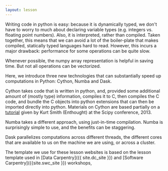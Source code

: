```yaml
---
layout: lesson
---
```


Writing code in python is easy: because it is dynamically typed, we don't
have to worry to much about declaring variable types (e.g. integers vs.
floating point numbers). Also, it is interpreted, rather than compiled.
Taken together, this means that we can avoid a lot of the boiler-plate
that makes compiled, statically typed languages hard to read. However,
this incurs a major drawback: performance for some operations can be
quite slow.

Whenever possible, the numpy array representation is helpful in saving
time. But not all operations can be vectorized.

Here, we introduce three new technologies that can substantially speed up
computations in Python: Cython, Numba and Dask.

Cython takes code that is written in python, and, provided some
additional amount of (mostly type) information, compiles it to C, then
compiles the C code, and bundle the C objects into python extensions that
can then be imported directly into python. Materials on Cython are based
partially on a [tutorial](https://www.youtube.com/watch?v=JKCjsRDffXo)
given by Kurt Smith (Enthought) at the Scipy conference, 2013.

Numba takes a different approach, using just-in-time compilation. Numba
is surprisingly simple to use, and the benefits can be staggering.

Dask parallelizes computations across different threads, the different
cores that are available to us on the machine we are using, or across a
cluster.

The template we use for these lesson websites is based on the lesson
template used in [Data Carpentry]({{ site.dc_site }}) and [Software
Carpentry]({{site.swc_site }}) workshops,